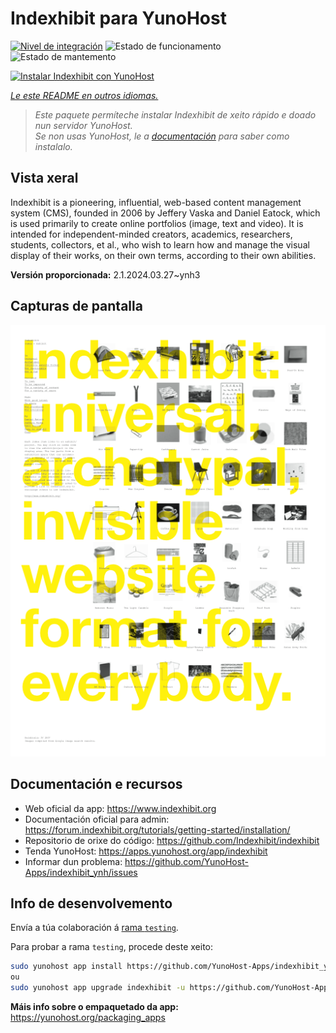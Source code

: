 <!--
NOTA: Este README foi creado automáticamente por <https://github.com/YunoHost/apps/tree/master/tools/readme_generator>
NON debe editarse manualmente.
-->

# Indexhibit para YunoHost

[![Nivel de integración](https://apps.yunohost.org/badge/integration/indexhibit)](https://ci-apps.yunohost.org/ci/apps/indexhibit/)
![Estado de funcionamento](https://apps.yunohost.org/badge/state/indexhibit)
![Estado de mantemento](https://apps.yunohost.org/badge/maintained/indexhibit)

[![Instalar Indexhibit con YunoHost](https://install-app.yunohost.org/install-with-yunohost.svg)](https://install-app.yunohost.org/?app=indexhibit)

*[Le este README en outros idiomas.](./ALL_README.md)*

> *Este paquete permíteche instalar Indexhibit de xeito rápido e doado nun servidor YunoHost.*  
> *Se non usas YunoHost, le a [documentación](https://yunohost.org/install) para saber como instalalo.*

## Vista xeral

Indexhibit is a pioneering, influential, web-based content management system (CMS), founded in 2006 by Jeffery Vaska and Daniel Eatock, which is used primarily to create online portfolios (image, text and video).
It is intended for independent-minded creators, academics, researchers, students, collectors, et al., who wish to learn how and manage the visual display of their works, on their own terms, according to their own abilities.


**Versión proporcionada:** 2.1.2024.03.27~ynh3

## Capturas de pantalla

![Captura de pantalla de Indexhibit](./doc/screenshots/146_indexhibit.png)

## Documentación e recursos

- Web oficial da app: <https://www.indexhibit.org>
- Documentación oficial para admin: <https://forum.indexhibit.org/tutorials/getting-started/installation/>
- Repositorio de orixe do código: <https://github.com/Indexhibit/indexhibit>
- Tenda YunoHost: <https://apps.yunohost.org/app/indexhibit>
- Informar dun problema: <https://github.com/YunoHost-Apps/indexhibit_ynh/issues>

## Info de desenvolvemento

Envía a túa colaboración á [rama `testing`](https://github.com/YunoHost-Apps/indexhibit_ynh/tree/testing).

Para probar a rama `testing`, procede deste xeito:

```bash
sudo yunohost app install https://github.com/YunoHost-Apps/indexhibit_ynh/tree/testing --debug
ou
sudo yunohost app upgrade indexhibit -u https://github.com/YunoHost-Apps/indexhibit_ynh/tree/testing --debug
```

**Máis info sobre o empaquetado da app:** <https://yunohost.org/packaging_apps>
